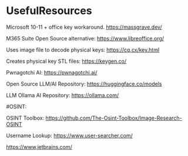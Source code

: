 # UsefulResources

Microsoft 10-11 + office key workaround.
https://massgrave.dev/

M365 Suite Open Source alternative:
https://www.libreoffice.org/

Uses image file to decode physical keys:
https://cq.cx/key.html

Creates physical key STL files:
https://keygen.co/

Pwnagotchi AI:
https://pwnagotchi.ai/

Open Source LLM/AI Repository:
https://huggingface.co/models

LLM Ollama AI Repository:
https://ollama.com/

#OSINT:

OSINT Toolbox:
https://github.com/The-Osint-Toolbox/Image-Research-OSINT

Username Lookup:
https://www.user-searcher.com/

https://www.jetbrains.com/
